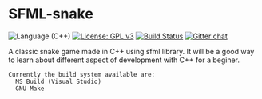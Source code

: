 # SFML-snake 
![Language (C++)](https://img.shields.io/badge/powered_by-C++-brightgreen.svg?style=flat-square)  [![License: GPL v3](https://img.shields.io/badge/License-GPL%20v3-blue.svg)](http://www.gnu.org/licenses/gpl-3.0)  [![Build Status](https://travis-ci.org/ParadoxZero/sfml-snake.svg?branch=master)](https://travis-ci.org/ParadoxZero/sfml-snake)  [![Gitter chat](https://badges.gitter.im/sfml-snake/gitter.png)](https://gitter.im/sfml-snake)


A classic snake game made in C++ using sfml library.
It will be a good way to learn about different aspect of development with C++ for a beginer.

```
Currently the build system available are:
  MS Build (Visual Studio)
  GNU Make
```

 

